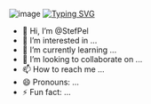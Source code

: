 ![image](https://github.com/StefPel/StefPel/assets/145449764/5d19eacb-4aa7-47e8-9111-38e3b890731c)
[![Typing SVG](https://readme-typing-svg.demolab.com?font=Fira+Code&pause=1000&color=4E2973&center=vrai&vCenter=vrai&repeat=vrai&random=FAUX&width=435&lines=%F0%9F%9A%80+Innovatrice+Web)](https://git.io/typing-svg)

- 👋 Hi, I’m @StefPel
- 👀 I’m interested in ...
- 🌱 I’m currently learning ...
- 💞️ I’m looking to collaborate on ...
- 📫 How to reach me ...
- 😄 Pronouns: ...
- ⚡ Fun fact: ...

<!---
StefPel/StefPel is a ✨ special ✨ repository because its `README.md` (this file) appears on your GitHub profile.
You can click the Preview link to take a look at your changes.
--->
